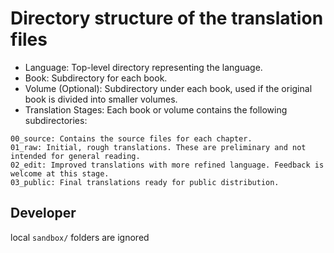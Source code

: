 # Directory structure of the translation files

* Language: Top-level directory representing the language.
* Book: Subdirectory for each book.
* Volume (Optional): Subdirectory under each book, used if the original book is divided into smaller volumes.
* Translation Stages: Each book or volume contains the following subdirectories:

```
00_source: Contains the source files for each chapter.
01_raw: Initial, rough translations. These are preliminary and not intended for general reading.
02_edit: Improved translations with more refined language. Feedback is welcome at this stage.
03_public: Final translations ready for public distribution.
```

## Developer

local `sandbox/` folders are ignored
